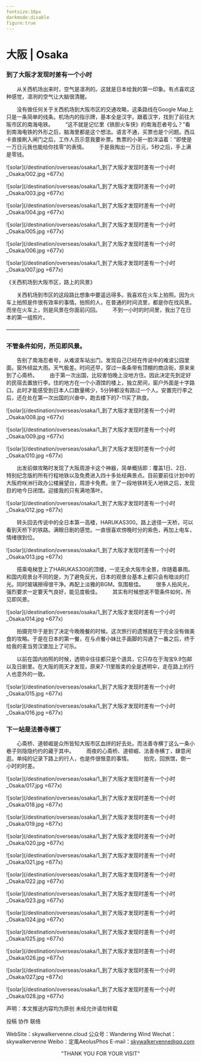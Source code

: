 ```yaml
---
fontsize:10px
darkmode:disable
figure:true
---
```

# 大阪 | Osaka  

### 到了大阪才发现时差有一个小时

&emsp;&emsp;从关西机场出来时，空气是凛冽的。这就是日本给我的第一印象。有点喜欢这种感觉，凛冽的空气让大脑很清醒。

&emsp;&emsp;没有做任何关于关西机场到大阪市区的交通攻略，这条路线在Google Map上只是一条简单的线条。机场内的指示牌，基本全是汉字。跟着汉字，找到了前往大阪市区的南海电铁。
&emsp;&emsp;“这不就是记忆里《铁胆火车侠》的南海忍者号么？”看到南海电铁的外形之后，脑海里都是这个想法。语言不通，买票也是个问题。西瓜卡直接刷入闸门之后，工作人员示意我要补票。售票的小哥一脸洋溢着：“即使是一万日元我也能给你找零”的表情。
&emsp;&emsp;于是我掏出一万日元，5秒之后，手上满是零钱。

![solar](/destination/overseas/osaka/1_到了大阪才发现时差有一个小时_Osaka/002.jpg =677x)

![solar](/destination/overseas/osaka/1_到了大阪才发现时差有一个小时_Osaka/003.jpg =677x)

![solar](/destination/overseas/osaka/1_到了大阪才发现时差有一个小时_Osaka/004.jpg =677x)

![solar](/destination/overseas/osaka/1_到了大阪才发现时差有一个小时_Osaka/005.jpg =677x)

![solar](/destination/overseas/osaka/1_到了大阪才发现时差有一个小时_Osaka/006.jpg =677x)

![solar](/destination/overseas/osaka/1_到了大阪才发现时差有一个小时_Osaka/007.jpg =677x)

《关西机场到大阪市区，路上的风景》

&emsp;&emsp;关西机场到市区的这段路比想象中要遥远得多。我喜欢在火车上拍照。因为火车上拍照是件很有效率的事情。拍照的人，在普通的时间流里，都是你在找风景。而坐在火车上，则是风景在你面前闪回。
&emsp;&emsp;不到一小时的时间里，我出了在日本的第一组照片。

——————————————

### 不管条件如何，所见即风景。

&emsp;&emsp;告别了南海忍者号，从难波车站出门。发现自己已经在传说中的难波公园里面。窗外倾盆大雨。天气极差。时间还早，穿过一条条带有顶棚的商店街，原来来到了心斋桥。
&emsp;&emsp;由于第一次出国，比较害怕晚上没地方住。因此决定先到定好的民宿去置放行李。住的地方在一个小酒馆的楼上，独立房间，窗户外面是十字路口。此时才能感受到日本人口数量稀少，5分钟都没有路过一个人。安置完行李之后，还在处在第一次出国的兴奋中，跑去楼下的7-11买了熟食。

![solar](/destination/overseas/osaka/1_到了大阪才发现时差有一个小时_Osaka/008.jpg =677x)

![solar](/destination/overseas/osaka/1_到了大阪才发现时差有一个小时_Osaka/009.jpg =677x)

![solar](/destination/overseas/osaka/1_到了大阪才发现时差有一个小时_Osaka/010.jpg =677x)

&emsp;&emsp;出发前做攻略时发现了大阪周游卡这个神器，简单概括即：覆盖1日、2日、特别纪念版的所有行程地铁以及免费进入四十多处经典景点。目前要前往计划中的大阪府咲洲行政办公楼展望台，周游卡免费。坐了一段地铁转无人地铁之后，发现目的地今日闭馆。迎接我的只有满地落叶。

![solar](/destination/overseas/osaka/1_到了大阪才发现时差有一个小时_Osaka/012.jpg =677x)


&emsp;&emsp;转头回去传说中的全日本第一高楼，HARUKAS300。路上途径一天桥，可以看到天桥下的铁路。满眼日剧的感觉。一直很喜欢傍晚时分的紫色，再加上电车，情绪很到位。

![solar](/destination/overseas/osaka/1_到了大阪才发现时差有一个小时_Osaka/013.jpg =677x)


&emsp;&emsp;搭乘电梯登上了HARUKAS300的顶楼，一览无余大阪市全景，伴随着暴雨。和国内观景台不同的是，为了避免反光，日本的观景台基本上都只会有暗淡的灯光。同时玻璃擦得很干净。再配上淡雅的BGM。氛围极佳。
&emsp;&emsp;很多人拍风光，强烈要求一定要天气良好，能见度极佳。
&emsp;&emsp;其实有时候想说不管条件如何，所见即风景。

![solar](/destination/overseas/osaka/1_到了大阪才发现时差有一个小时_Osaka/014.jpg =677x)


&emsp;&emsp;拍摄完毕于是到了决定今晚晚餐的时候。这次旅行的遗憾就在于完全没有做美食的攻略。于是在日本的第一餐，在与点餐小妹比手画脚的沟通了一番之后，终于给我的麦当劳汉堡加上了可乐。

&emsp;&emsp;以前在国内拍照的时候，透明伞往往都只是个道具，它只存在于淘宝9.9包邮以及日剧里。在大阪的雨天才发现，原来7-11里贩卖的全是透明伞，走在路上的行人也意外的一致。

![solar](/destination/overseas/osaka/1_到了大阪才发现时差有一个小时_Osaka/015.jpg =677x)

![solar](/destination/overseas/osaka/1_到了大阪才发现时差有一个小时_Osaka/016.jpg =677x)


### 下一站是法善寺横丁
&emsp;&emsp;心斋桥、道顿崛是众所皆知大阪市区血拼的好去处。而法善寺横丁这么一条小巷子则隐隐约约的藏于其中。
&emsp;&emsp;雨夜的心斋桥、道顿崛、法善寺横丁，肆意闲逛。单纯的记录下路上的行人，也是件很惬意的事情。
&emsp;&emsp;拍完，回旅馆，倒一小时的时差。


![solar](/destination/overseas/osaka/1_到了大阪才发现时差有一个小时_Osaka/017.jpg =677x)

![solar](/destination/overseas/osaka/1_到了大阪才发现时差有一个小时_Osaka/018.jpg =677x)

![solar](/destination/overseas/osaka/1_到了大阪才发现时差有一个小时_Osaka/019.jpg =677x)

![solar](/destination/overseas/osaka/1_到了大阪才发现时差有一个小时_Osaka/020.jpg =677x)

![solar](/destination/overseas/osaka/1_到了大阪才发现时差有一个小时_Osaka/021.jpg =677x)

![solar](/destination/overseas/osaka/1_到了大阪才发现时差有一个小时_Osaka/022.jpg =677x)

![solar](/destination/overseas/osaka/1_到了大阪才发现时差有一个小时_Osaka/023.jpg =677x)

![solar](/destination/overseas/osaka/1_到了大阪才发现时差有一个小时_Osaka/024.jpg =677x)

![solar](/destination/overseas/osaka/1_到了大阪才发现时差有一个小时_Osaka/025.jpg =677x)

![solar](/destination/overseas/osaka/1_到了大阪才发现时差有一个小时_Osaka/026.jpg =677x)

![solar](/destination/overseas/osaka/1_到了大阪才发现时差有一个小时_Osaka/027.jpg =677x)

![solar](/destination/overseas/osaka/1_到了大阪才发现时差有一个小时_Osaka/028.jpg =677x)

 声明：本文推送内容均为原创 未经允许请勿转载

投稿 协作 联络

WebSite：skywalkervenne.cloud
公众号：Wandering Wind
Wechat：skywalkervenne
Weibo：定風AeolusPhos
E-mail：skywalkervenne@qq.com 

<center>"THANK YOU FOR YOUR VISIT"</center>


